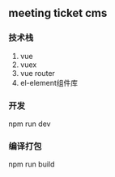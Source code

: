 ## meeting ticket cms

### 技术栈

1. vue
2. vuex
3. vue router
4. el-element组件库

### 开发

npm run dev

### 编译打包

npm run build
